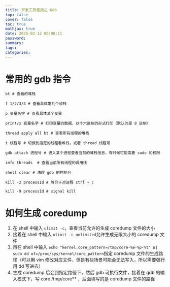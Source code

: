 ```yaml
---
title: 开发工具使用之 Gdb
top: false
cover: false
toc: true
mathjax: true
date: 2025-02-12 00:00:11
password:
summary:
tags:
categories:
---
```




# 常用的 gdb 指令

```shell
bt # 查看的堆栈

f 1/2/3/4 # 查看具体第几个帧栈

p 变量名字 # 查看具体某个变量

print/x 变量名字 # 打印变量的数据，以十六进制的形式打印（默认的是 8 进制）

thread apply all bt # 查看所有线程的堆栈

t 线程号 # 切换到指定的线程看堆栈，或者 thread 线程号

gdb attach 进程号 # 进入某个进程查看当前的堆栈信息，有时候可能需要 sudo 的权限

info threads  # 查看当前所有线程的调用栈

shell clear # 清理 gdb 的控制台

kill -2 processId # 等价于对进程 ctrl + c

kill -9 processId # signal kill
```



# 如何生成 coredump

1. 在 shell 中输入 `ulimit -c`，查看当前允许的生成 coredump 文件的大小
2. 接着在 shell 中输入 `ulimit -c unlimited`允许生成无限大小的 coredump 文件
3. 再在 shell 中输入 `echo "kernel.core_pattern=/tmp/core-%e-%p-%t" W| sudo dd of=/proc/sys/kernel/core_pattern`指定 coredump 文件的生成路径（可以用 vim 修改对应文件，但是有些场景可能会无法写入，所以需要强行用 dd 写进去）
4. 生成 coredump 后会到指定路径下，然后 gdb 可执行文件，接着在 gdb 的输入模式下，写 core /tmp/core** ，后面填写的是 coredump 文件的路径
